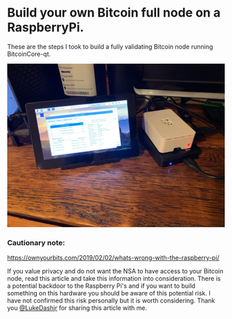 # Build your own Bitcoin full node on a RaspberryPi.
These are the steps I took to build a fully validating Bitcoin node running BitcoinCore-qt.

![](assets/raspinode.png)

### Cautionary note:

https://ownyourbits.com/2019/02/02/whats-wrong-with-the-raspberry-pi/

If you value privacy and do not want the NSA to have access to your Bitcoin node, read this article and take this information into consideration. There is a potential backdoor to the Raspberry Pi's and if you want to build something on this hardware you should be aware of this potential risk. I have not confirmed this risk personally but it is worth considering. Thank you [@LukeDashjr](https://www.twitter.com/lukedashjr) for sharing this article with me.
